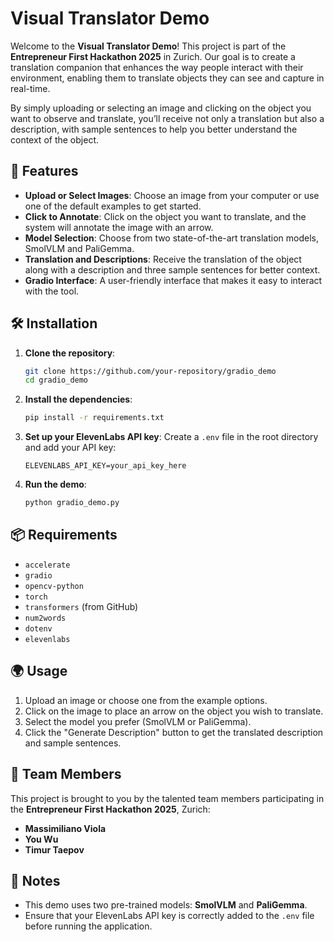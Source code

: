 # Visual Translator Demo

Welcome to the **Visual Translator Demo**! This project is part of the **Entrepreneur First Hackathon 2025** in Zurich. Our goal is to create a translation companion that enhances the way people interact with their environment, enabling them to translate objects they can see and capture in real-time.

By simply uploading or selecting an image and clicking on the object you want to observe and translate, you’ll receive not only a translation but also a description, with sample sentences to help you better understand the context of the object.

## 🚀 Features

- **Upload or Select Images**: Choose an image from your computer or use one of the default examples to get started.
- **Click to Annotate**: Click on the object you want to translate, and the system will annotate the image with an arrow.
- **Model Selection**: Choose from two state-of-the-art translation models, SmolVLM and PaliGemma.
- **Translation and Descriptions**: Receive the translation of the object along with a description and three sample sentences for better context.
- **Gradio Interface**: A user-friendly interface that makes it easy to interact with the tool.

## 🛠 Installation

1. **Clone the repository**:

    ```bash
    git clone https://github.com/your-repository/gradio_demo
    cd gradio_demo
    ```

2. **Install the dependencies**:

    ```bash
    pip install -r requirements.txt
    ```

3. **Set up your ElevenLabs API key**:
    Create a `.env` file in the root directory and add your API key:

    ```
    ELEVENLABS_API_KEY=your_api_key_here
    ```

4. **Run the demo**:

    ```bash
    python gradio_demo.py
    ```

## 📦 Requirements

- `accelerate`
- `gradio`
- `opencv-python`
- `torch`
- `transformers` (from GitHub)
- `num2words`
- `dotenv`
- `elevenlabs`

## 🌍 Usage

1. Upload an image or choose one from the example options.
2. Click on the image to place an arrow on the object you wish to translate.
3. Select the model you prefer (SmolVLM or PaliGemma).
4. Click the "Generate Description" button to get the translated description and sample sentences.

## 🤝 Team Members

This project is brought to you by the talented team members participating in the **Entrepreneur First Hackathon 2025**, Zurich:

- **Massimiliano Viola**
- **You Wu**
- **Timur Taepov**

## 🔑 Notes

- This demo uses two pre-trained models: **SmolVLM** and **PaliGemma**.
- Ensure that your ElevenLabs API key is correctly added to the `.env` file before running the application.
